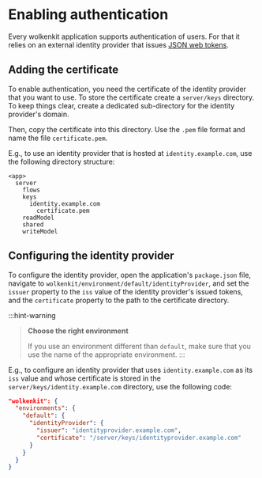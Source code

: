 # Enabling authentication

Every wolkenkit application supports authentication of users. For that it relies on an external identity provider that issues [JSON web tokens](https://jwt.io/).

## Adding the certificate

To enable authentication, you need the certificate of the identity provider that you want to use. To store the certificate create a `server/keys` directory. To keep things clear, create a dedicated sub-directory for the identity provider's domain.

Then, copy the certificate into this directory. Use the `.pem` file format and name the file `certificate.pem`.

E.g., to use an identity provider that is hosted at `identity.example.com`, use the following directory structure:

```
<app>
  server
    flows
    keys
      identity.example.com
        certificate.pem
    readModel
    shared
    writeModel
```

## Configuring the identity provider

To configure the identity provider, open the application's `package.json` file, navigate to `wolkenkit/environment/default/identityProvider`, and set the `issuer` property to the `iss` value of the identity provider's issued tokens, and the `certificate` property to the path to the certificate directory.

:::hint-warning
> **Choose the right environment**
>
> If you use an environment different than `default`, make sure that you use the name of the appropriate environment.
:::

E.g., to configure an identity provider that uses `identity.example.com` as its `iss` value and whose certificate is stored in the `server/keys/identity.example.com` directory, use the following code:

```json
"wolkenkit": {
  "environments": {
    "default": {
      "identityProvider": {
        "issuer": "identityprovider.example.com",
        "certificate": "/server/keys/identityprovider.example.com"
      }
    }    
  }
}
```
